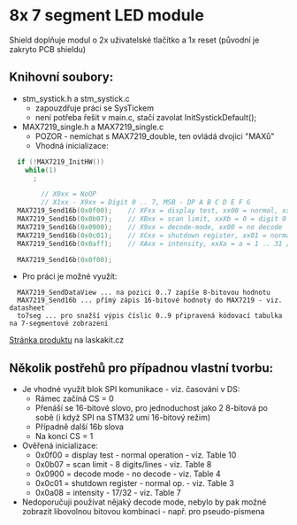 # 8x 7 segment LED module

Shield doplňuje modul o 2x uživatelské tlačítko a 1x reset (původní je zakryto PCB shieldu)

## Knihovní soubory:
* stm_systick.h a stm_systick.c
  * zapouzdřuje práci se SysTickem
  * není potřeba řešit v main.c, stačí zavolat InitSystickDefault();
* MAX7219_single.h a MAX7219_single.c
  * POZOR - nemíchat s MAX7219_double, ten ovládá dvojici "MAXů"
  * Vhodná inicializace:

```C++
  if (!MAX7219_InitHW())
    while(1)
      ;

        // X0xx = NoOP
        // X1xx - X9xx = Digit 0 .. 7, MSB - DP A B C D E F G
  MAX7219_Send16b(0x0f00);    // XFxx = display test, xx00 = normal, xx01 = test
  MAX7219_Send16b(0x0b07);    // XBxx = scan limit, xxXb = 0 = digit 0 .. 7 = digit 0,1,2..7
  MAX7219_Send16b(0x0900);    // X9xx = decode-mode, xx00 = no decode
  MAX7219_Send16b(0x0c01);    // XCxx = shutdown register, xx01 = normal operation
  MAX7219_Send16b(0x0aff);    // XAxx = intensity, xxXa = a = 1 .. 31 / 32 (step 2)

  MAX7219_Send16b(0x0f00);
```
  * Pro práci je možné využít:
```
  MAX7219_SendDataView ... na pozici 0..7 zapíše 8-bitovou hodnotu
  MAX7219_Send16b ... přímý zápis 16-bitové hodnoty do MAX7219 - viz. datasheet
  to7seg ... pro snažší výpis číslic 0..9 připravená kódovací tabulka na 7-segmentové zobrazení 
```

[Stránka produktu](https://www.laskakit.cz/led-displej-7-segmentovy--8-znaku-max7219-cerveny/) na laskakit.cz

## Několik postřehů pro případnou vlastní tvorbu:
* Je vhodné využít blok SPI komunikace - viz. časování v DS:
  * Rámec začíná CS = 0
  * Přenáší se 16-bitové slovo, pro jednoduchost jako 2 8-bitová po sobě (i když SPI na STM32 umí 16-bitový režim)
  * Případně další 16b slova
  * Na konci CS = 1
* Ověřená inicializace:
  * 0x0f00 = display test - normal operation - viz. Table 10
  * 0x0b07 = scan limit - 8 digits/lines - viz. Table 8
  * 0x0900 = decode mode - no decode - viz. Table 4
  * 0x0c01 = shutdown register - normal op. - viz. Table 3
  * 0x0a08 = intensity - 17/32 - viz. Table 7
* Nedoporučuji používat nějaký decode mode, nebylo by pak možné zobrazit libovolnou bitovou kombinaci - např. pro pseudo-písmena
